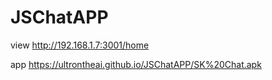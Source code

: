 # JSChatAPP
 view http://192.168.1.7:3001/home
 
 app https://ultrontheai.github.io/JSChatAPP/SK%20Chat.apk
